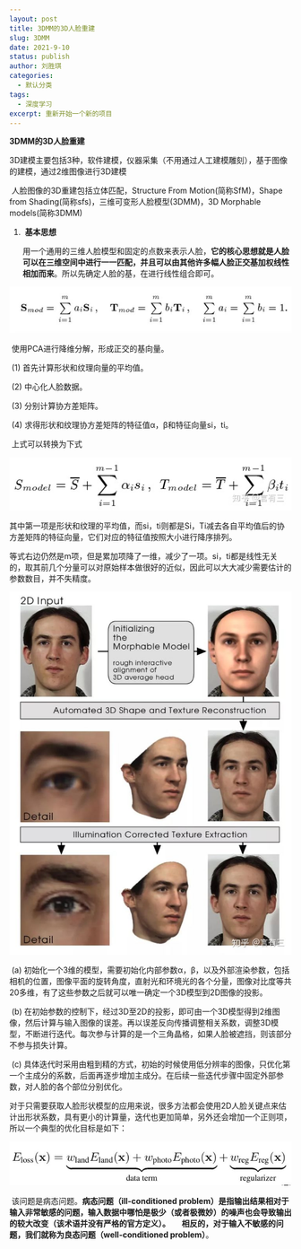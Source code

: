 ```yaml
---
layout: post
title: 3DMM的3D人脸重建
slug: 3DMM
date: 2021-9-10
status: publish
author: 刘胜琪
categories: 
  - 默认分类
tags: 
  - 深度学习
excerpt: 重新开始一个新的项目
---
```


**3DMM的3D人脸重建**

​		3D建模主要包括3种，软件建模，仪器采集（不用通过人工建模雕刻），基于图像的建模，通过2维图像进行3D建模

​		人脸图像的3D重建包括立体匹配，Structure From Motion(简称SfM)，Shape from Shading(简称sfs)，三维可变形人脸模型(3DMM)，3D Morphable models(简称3DMM)

1. ​	**基本思想**

   ​	用一个通用的三维人脸模型和固定的点数来表示人脸，**它的核心思想就是人脸可以在三维空间中进行一一匹配，并且可以由其他许多幅人脸正交基加权线性相加而来**。所以先确定人脸的基，在进行线性组合即可。

![](2021-9-10-3DMM的3D人脸重建.assets/v2-fa8dc46ca1dab4735098c7eff0adf1b5_720w-16312749023602-16312749126533.jpg)

​		使用PCA进行降维分解，形成正交的基向量。

​			(1) 首先计算形状和纹理向量的平均值。

​			(2) 中心化人脸数据。

​			(3) 分别计算协方差矩阵。

​			(4) 求得形状和纹理协方差矩阵的特征值α，β和特征向量si，ti。

​		上式可以转换为下式

![](2021-9-10-3DMM的3D人脸重建.assets/v2-b56050beadc09585a6a0ff49b1ddef30_720w-16312750926865.jpg)

​		其中第一项是形状和纹理的平均值，而si，ti则都是Si，Ti减去各自平均值后的协方差矩阵的特征向量，它们对应的特征值按照大小进行降序排列。

​		等式右边仍然是m项，但是累加项降了一维，减少了一项。si，ti都是线性无关的，取其前几个分量可以对原始样本做很好的近似，因此可以大大减少需要估计的参数数目，并不失精度。

![](2021-9-10-3DMM的3D人脸重建.assets/v2-2ba59e06be480b2661b6a69c71ff7c35_720w-16313240457832.jpg)

​		(a) 初始化一个3维的模型，需要初始化内部参数α，β，以及外部渲染参数，包括相机的位置，图像平面的旋转角度，直射光和环境光的各个分量，图像对比度等共20多维，有了这些参数之后就可以唯一确定一个3D模型到2D图像的投影。

​		(b) 在初始参数的控制下，经过3D至2D的投影，即可由一个3D模型得到2维图像，然后计算与输入图像的误差。再以误差反向传播调整相关系数，调整3D模型，不断进行迭代。每次参与计算的是一个三角晶格，如果人脸被遮挡，则该部分不参与损失计算。

​		(c) 具体迭代时采用由粗到精的方式，初始的时候使用低分辨率的图像，只优化第一个主成分的系数，后面再逐步增加主成分。在后续一些迭代步骤中固定外部参数，对人脸的各个部位分别优化。

​		对于只需要获取人脸形状模型的应用来说，很多方法都会使用2D人脸关键点来估计出形状系数，具有更小的计算量，迭代也更加简单，另外还会增加一个正则项，所以一个典型的优化目标是如下：

![](2021-9-10-3DMM的3D人脸重建.assets/v2-813ab2b56baafa08047d3349bf013b35_720w.jpg)

​		该问题是病态问题。**病态问题（ill-conditioned problem）**是指输出结果相对于输入非常敏感的问题，输入数据中哪怕是极少（或者极微妙）的噪声也会导致输出的较大改变（该术语并没有严格的官方定义）。
 	相反的，对于输入不敏感的问题，我们就称为**良态问题（well-conditioned problem）**。